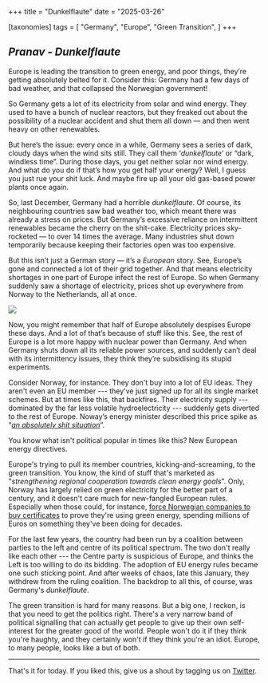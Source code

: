 +++
title = "Dunkelflaute"
date = "2025-03-26"

[taxonomies]
tags = [
    "Germany",
    "Europe",
    "Green Transition",
]
+++ 

## *Pranav - Dunkelflaute*

Europe is leading the transition to green energy, and poor things, they’re getting absolutely belted for it. Consider this: Germany had a few days of bad weather, and that collapsed the Norwegian government!

So Germany gets a lot of its electricity from solar and wind energy. They used to have a bunch of nuclear reactors, but they freaked out about the possibility of a nuclear accident and shut them all down — and then went heavy on other renewables.

But here’s the issue: every once in a while, Germany sees a series of dark, cloudy days when the wind sits still. They call them ‘*dunkelflaute*’ or “dark, windless time”. During those days, you get neither solar nor wind energy. And what do you do if that’s how you get half your energy? Well, I guess you just rue your shit luck. And maybe fire up all your old gas-based power plants once again.

So, last December, Germany had a horrible *dunkelflaute*. Of course, its neighbouring countries saw bad weather too, which meant there was already a stress on prices. But Germany’s excessive reliance on intermittent renewables became the cherry on the shit-cake. Electricity prices sky-rocketed — to over 14 times the average. Many industries shut down temporarily because keeping their factories open was too expensive.

But this isn’t just a German story — it’s a *European* story. See, Europe’s gone and connected a lot of their grid together. And that means electricity shortages in one part of Europe infect the rest of Europe. So when Germany suddenly saw a shortage of electricity, prices shot up everywhere from Norway to the Netherlands, all at once.

![](https://lh7-rt.googleusercontent.com/docsz/AD_4nXfLS0FCanb38hK2LhlpoX8hy1lzCGczenBjSz5JAnJ1mUFPOcaRxhfF83ovJjtY8VB3JTyIYimmkTSMkQj96IQuhQwltVBqqd5JhBBoFFRKtFNpiyDrm_rvyR4TUvqzTGAXBcxCmg?key=BWiwM5KVz4FpQtTiySLX5fYX)

Now, you might remember that half of Europe absolutely despises Europe these days. And a lot of that’s because of stuff like this. See, the rest of Europe is a lot more happy with nuclear power than Germany. And when Germany shuts down all its reliable power sources, and suddenly can’t deal with its intermittency issues, they think they’re subsidising its stupid experiments.

Consider Norway, for instance. They don't buy into a lot of EU ideas. They aren't even an EU member --- they've just signed up for all its single market schemes. But at times like this, that backfires. Their electricity supply --- dominated by the far less volatile hydroelectricity --- suddenly gets diverted to the rest of Europe. Noway’s energy minister described this price spike as “*[an absolutely shit situation](https://www.euronews.com/business/2024/12/13/norway-aims-to-cut-energy-links-with-europe-due-to-soaring-prices)*”. 

You know what isn't political popular in times like this? New European energy directives. 

Europe's trying to pull its member countries, kicking-and-screaming, to the green transition. You know, the kind of stuff that's marketed as "*strengthening regional cooperation towards clean energy goals*". Only, Norway has largely relied on green electricity for the better part of a century, and it doesn't care much for new-fangled European rules. Especially when those could, for instance, [force Norwegian companies to buy certificates](https://www.ecohz.com/blog/norway-wont-exit-gos) to prove they're using green energy, spending millions of Euros on something they've been doing for decades. 

For the last few years, the country had been run by a coalition between parties to the left and centre of its political spectrum. The two don't really like each other --- the Centre party is suspicious of Europe, and thinks the Left is too willing to do its bidding. The adoption of EU energy rules became one such sticking point. And after weeks of chaos, late this January, they withdrew from the ruling coalition. The backdrop to all this, of course, was Germany's *dunkelflaute*. 

The green transition is hard for many reasons. But a big one, I reckon, is that you need to get the politics right. There's a very narrow band of political signalling that can actually get people to give up their own self-interest for the greater good of the world. People won't do it if they think you're haughty, and they certainly won't if they think you're an idiot. Europe, to many people, looks like a but of both. 

---

That's it for today. If you liked this, give us a shout by tagging us on  [Twitter](https://x.com/zerodhamarkets).
